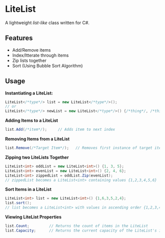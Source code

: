 # LiteList
A lightweight *list-like* class written for C#.


## Features
* Add/Remove items
* Index/Itterate through items
* Zip lists together
* Sort (Using Bubble Sort Algorithm)

## Usage
**Instantiating a LiteList:**
```csharp
LiteList</*type*/> list = new LiteList</*type*/>();  
// or
LiteList</*type*/> newList = new LiteList</*type*/>() {/*thing*/, /*thing*/, /*thing*/}
```

**Adding Items to a LiteList**
```csharp
list.Add(/*item*/);     // Adds item to next index
```

**Removing Items from a LiteList**
```csharp
list.Remove(/*Target Item*/);   // Removes first instance of target item from list
```

**Zipping two LiteLists Together**
```csharp
LiteList<int> oddList = new LiteList<int>() {1, 3, 5};
LiteList<int> evenList = new LiteList<int>() {2, 4, 6};
LiteList<int> zippedList = oddList.Zip(evenList);  
// zippedList becomes a LiteList<int> containing values {1,2,3,4,5,6}
```

**Sort Items in a LiteList**
```csharp
LiteList<int> list = new LiteList<int>() {1,6,3,5,2,4};
list.sort();
// list becomes a LiteList<int> with values in ascending order {1,2,3,4,5,6}
```

**Viewing LiteList Properties**
```csharp
list.Count;         // Returns the count of items in the LiteList
list.Capacity;      // Returns the current capacity of the LiteList's internal array
